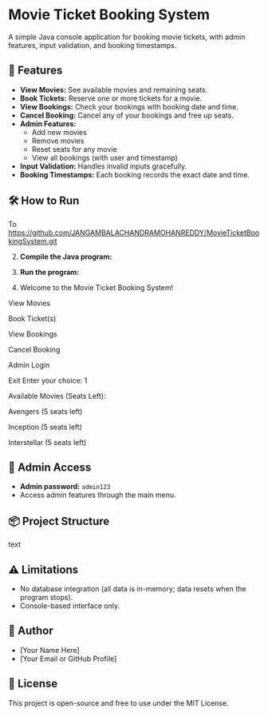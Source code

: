 # Movie Ticket Booking System

A simple Java console application for booking movie tickets, with admin features, input validation, and booking timestamps.

## 🚀 Features

- **View Movies:** See available movies and remaining seats.
- **Book Tickets:** Reserve one or more tickets for a movie.
- **View Bookings:** Check your bookings with booking date and time.
- **Cancel Booking:** Cancel any of your bookings and free up seats.
- **Admin Features:**
  - Add new movies
  - Remove movies
  - Reset seats for any movie
  - View all bookings (with user and timestamp)
- **Input Validation:** Handles invalid inputs gracefully.
- **Booking Timestamps:** Each booking records the exact date and time.

## 🛠️ How to Run

To https://github.com/JANGAMBALACHANDRAMOHANREDDY/MovieTicketBookingSystem.git

2. **Compile the Java program:**


3. **Run the program:**
4. Welcome to the Movie Ticket Booking System!

View Movies

Book Ticket(s)

View Bookings

Cancel Booking

Admin Login

Exit
Enter your choice: 1

Available Movies (Seats Left):

Avengers (5 seats left)

Inception (5 seats left)

Interstellar (5 seats left)

## 🔑 Admin Access

- **Admin password:** `admin123`
- Access admin features through the main menu.

## 📦 Project Structure
text

## ⚠️ Limitations

- No database integration (all data is in-memory; data resets when the program stops).
- Console-based interface only.

## 👤 Author

- [Your Name Here]
- [Your Email or GitHub Profile]

## 📄 License

This project is open-source and free to use under the MIT License.




